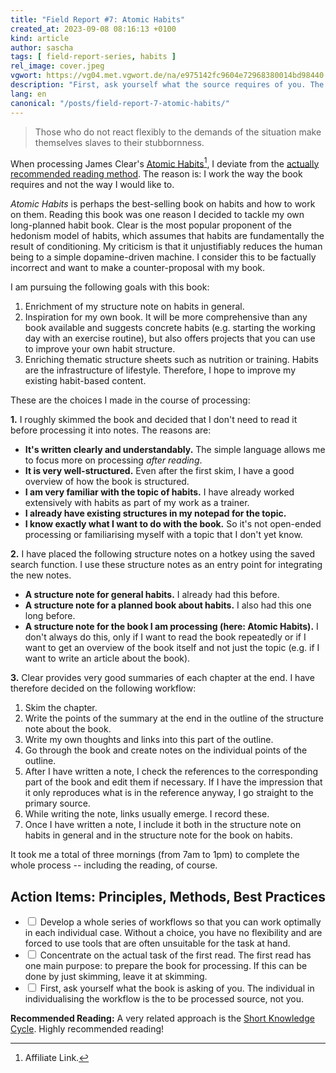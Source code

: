```yaml
---
title: "Field Report #7: Atomic Habits"
created_at: 2023-09-08 08:16:13 +0100
kind: article
author: sascha
tags: [ field-report-series, habits ]
rel_image: cover.jpeg
vgwort: https://vg04.met.vgwort.de/na/e975142fc9604e72968380014bd98440
description: "First, ask yourself what the source requires of you. The individual in “individualising the way of working” is the source you are processing, not you."
lang: en
canonical: "/posts/field-report-7-atomic-habits/"
---
```


> Those who do not react flexibly to the demands of the situation make themselves slaves to their stubbornness.

When processing James Clear's [Atomic Habits](https://www.amazon.com/Atomic-Habits-Proven-Build-Break/dp/1847941842?_encoding=UTF8&qid=1690877191&sr=8-1&linkCode=ll1&tag=saschafast-20&linkId=eaa502e1af7a2ebe6ef430607a04b227&language=en_US&ref_=as_li_ss_tl)[^20230801atom], I deviate from the [actually recommended reading method](https://zettelkasten.de/posts/barbell-method-reading/). The reason is: I work the way the book requires and not the way I would like to. 

[^20230801atom]: Affiliate Link.

*Atomic Habits* is perhaps the best-selling book on habits and how to work on them. Reading this book was one reason I decided to tackle my own long-planned habit book. Clear is the most popular proponent of the hedonism model of habits, which assumes that habits are fundamentally the result of conditioning. My criticism is that it unjustifiably reduces the human being to a simple dopamine-driven machine. I consider this to be factually incorrect and want to make a counter-proposal with my book.

I am pursuing the following goals with this book:

1. Enrichment of my structure note on habits in general.
2. Inspiration for my own book. It will be more comprehensive than any book available and suggests concrete habits (e.g. starting the working day with an exercise routine), but also offers projects that you can use to improve your own habit structure. 
3. Enriching thematic structure sheets such as nutrition or training. Habits are the infrastructure of lifestyle. Therefore, I hope to improve my existing habit-based content.

These are the choices I made in the course of processing:

**1.** I roughly skimmed the book and decided that I don't need to read it before processing it into notes. The reasons are:

- **It's written clearly and understandably.** The simple language allows me to focus more on processing *after reading*.
- **It is very well-structured.** Even after the first skim, I have a good overview of how the book is structured.
- **I am very familiar with the topic of habits.** I have already worked extensively with habits as part of my work as a trainer.
- **I already have existing structures in my notepad for the topic.** 
- **I know exactly what I want to do with the book.** So it's not open-ended processing or familiarising myself with a topic that I don't yet know.

**2.** I have placed the following structure notes on a hotkey using the saved search function. I use these structure notes as an entry point for integrating the new notes.

- **A structure note for general habits.** I already had this before.
- **A structure note for a planned book about habits.** I also had this one long before.
- **A structure note for the book I am processing (here: Atomic Habits).** I don't always do this, only if I want to read the book repeatedly or if I want to get an overview of the book itself and not just the topic (e.g. if I want to write an article about the book).

**3.** Clear provides very good summaries of each chapter at the end. I have therefore decided on the following workflow:

1. Skim the chapter.
2. Write the points of the summary at the end in the outline of the structure note about the book.
3. Write my own thoughts and links into this part of the outline.
4. Go through the book and create notes on the individual points of the outline.
5. After I have written a note, I check the references to the corresponding part of the book and edit them if necessary. If I have the impression that it only reproduces what is in the reference anyway, I go straight to the primary source.
6. While writing the note, links usually emerge. I record these.
7. Once I have written a note, I include it both in the structure note on habits in general and in the structure note for the book on habits.

It took me a total of three mornings (from 7am to 1pm) to complete the whole process -- including the reading, of course.

## Action Items: Principles, Methods, Best Practices

- <input type="checkbox"> Develop a whole series of workflows so that you can work optimally in each individual case. Without a choice, you have no flexibility and are forced to use tools that are often unsuitable for the task at hand.
- <input type="checkbox"> Concentrate on the actual task of the first read. The first read has one main purpose: to prepare the book for processing. If this can be done by just skimming, leave it at skimming.
- <input type="checkbox"> First, ask yourself what the book is asking of you. The individual in individualising the workflow is the to be processed source, not you.


**Recommended Reading:** A very related approach is the [Short Knowledge Cycle](https://zettelkasten.de/posts/knowledge-cycle-efficiently-organize-writing-projects/). Highly recommended reading!
